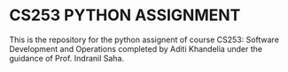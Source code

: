 # CS253 PYTHON ASSIGNMENT
This is the repository for the python assignent of course CS253: Software Development and Operations completed by Aditi Khandelia under the guidance of Prof. Indranil Saha.

